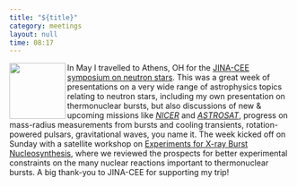 ```yaml
---
title: "${title}"
category: meetings
layout: null
time: 08:17
---
```

<!-- converted from blosxom format post by dkg 22.1.2022 -->
  <!---- Begin .post ---->
<img src="https://www.jinaweb.org/themes/jina/images/logo.svg" width="100" align="left"></a>
In May I travelled to Athens, OH for the 
<a href="http://www.jinaweb.org">JINA-CEE</a>
<a href="http://www.phy.ohiou.edu/~SoNS/index.html">symposium on neutron
stars</a>.
This was a great week of presentations on a very wide range of astrophysics
topics relating to neutron stars, including my own presentation on 
thermonuclear bursts, but also discussions of new & upcoming missions like
<em><a href="https://heasarc.gsfc.nasa.gov/docs/nicer/">NICER</a></em> and
<em><a href="http://astrosat.iucaa.in">ASTROSAT</a></em>,
progress on mass-radius measurements from bursts and cooling
transients, rotation-powered pulsars, gravitational waves, you name it.
The
week kicked off on Sunday with a satellite workshop on 
<a href="https://indico.fnal.gov/internalPage.py?pageId=0&confId=11244">Experiments for X-ray Burst Nucleosynthesis</a>,
where we reviewed the prospects for better experimental constraints on the
many nuclear reactions important to thermonuclear bursts.
A big thank-you to JINA-CEE for supporting my trip!
